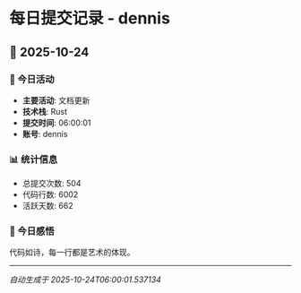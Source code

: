 # 每日提交记录 - dennis

## 📅 2025-10-24

### 🎯 今日活动
- **主要活动**: 文档更新
- **技术栈**: Rust
- **提交时间**: 06:00:01
- **账号**: dennis

### 📊 统计信息
- 总提交次数: 504
- 代码行数: 6002
- 活跃天数: 662

### 💭 今日感悟
代码如诗，每一行都是艺术的体现。

---
*自动生成于 2025-10-24T06:00:01.537134*
